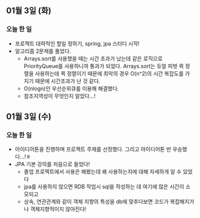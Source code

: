 ## 01월 3일 (화)

### 오늘 한 일

- 프로젝트 대략적인 할일 정하기, spring, jpa 스터디 시작!
- 알고리즘 2문제를 풀었다.
  - Arrays.sort를 사용했을 때는 시간 초과가 났는데 같은 로직으로 PriorityQueue를 사용하니까 통과가 되었다. Arrays.sort는 듀얼 피벗 퀵 정렬을 사용하는데 퀵 정렬이기 때문에 최악의 경우 O(n^2)의 시간 복잡도를 가지기 때문에 시간초과가 난 것 같다.
  - O(nlogn)인 우선순위큐를 이용해 해결했다.
  - 참조지역성이 무엇인지 알았다...!

## 01월 3일 (수)

### 오늘 한 일

- 아이디어톤을 진행하며 프로젝트 주제를 선정했다. 그리고 아이디어톤 반 우승했다…!ㅎ
- JPA 기본 강의를 처음으로 들었다!
  - 졸업 프로젝트에서 사용은 해봤는데 왜 사용하는지에 대해 자세하게 알 수 있었다
  - jpa를 사용하지 않으면 RDB 작업시 sql을 작성하는 데 여기에 많은 시간이 소모되고
  - 상속, 연관관계와 같이 객체 지향의 특성을 db에 맞추다보면 코드가 복잡해지거나 객체지향적이지 않아진다!
